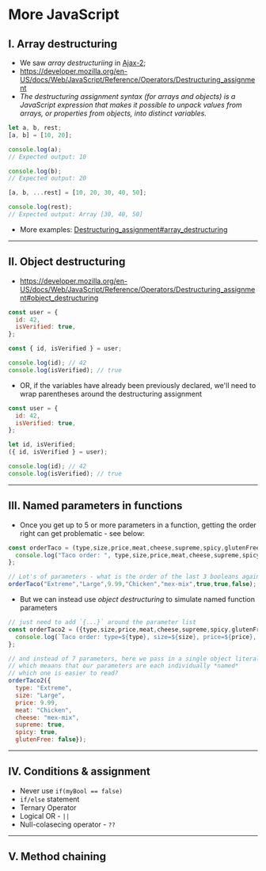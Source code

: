 # More JavaScript


## I. Array destructuring

- We saw *array destructuriing* in [Ajax-2](https://github.com/tonethar/IGME-330-Master/blob/master/notes/HW-ajax-2.md);
- https://developer.mozilla.org/en-US/docs/Web/JavaScript/Reference/Operators/Destructuring_assignment
- *The destructuring assignment syntax (for arrays and objects) is a JavaScript expression that makes it possible to unpack values from arrays, or properties from objects, into distinct variables.*

```js
let a, b, rest;
[a, b] = [10, 20];

console.log(a);
// Expected output: 10

console.log(b);
// Expected output: 20

[a, b, ...rest] = [10, 20, 30, 40, 50];

console.log(rest);
// Expected output: Array [30, 40, 50]
```

- More examples: [Destructuring_assignment#array_destructuring](https://developer.mozilla.org/en-US/docs/Web/JavaScript/Reference/Operators/Destructuring_assignment#array_destructuring)

<hr>

## II. Object destructuring

- https://developer.mozilla.org/en-US/docs/Web/JavaScript/Reference/Operators/Destructuring_assignment#object_destructuring

```js
const user = {
  id: 42,
  isVerified: true,
};

const { id, isVerified } = user;

console.log(id); // 42
console.log(isVerified); // true
```

- OR, if the variables have already been previously declared, we'll need to wrap parentheses around the destructuring assignment

```js
const user = {
  id: 42,
  isVerified: true,
};

let id, isVerified;
({ id, isVerified } = user);

console.log(id); // 42
console.log(isVerified); // true
```

<hr>

## III. Named parameters in functions

- Once you get up to 5 or more parameters in a function, getting the order right can get problematic - see below:

```js
const orderTaco = (type,size,price,meat,cheese,supreme,spicy,glutenFree) => {
  console.log("Taco order: ", type,size,price,meat,cheese,supreme,spicy,glutenFree);
};

// Lot's of parameters - what is the order of the last 3 booleans again?
orderTaco("Extreme","Large",9.99,"Chicken","mex-mix",true,true,false);
```

- But we can instead use *object destructuring* to simulate named function parameters

```js
// just need to add `{...}` around the parameter list
const orderTaco2 = ({type,size,price,meat,cheese,supreme,spicy,glutenFree}) => {
  console.log(`Taco order: type=${type}, size=${size}, price=${price}, meat=${meat}, cheese=${cheese},  supreme=${supreme}, spicy=${spicy}, glutenFree=${glutenFree}`);
};

// and instead of 7 parameters, here we pass in a single object literal as a parameter
// which meaans that our parameters are each individually *named*
// which one is easier to read?
orderTaco2({
  type: "Extreme",
  size: "Large",
  price: 9.99,
  meat: "Chicken",
  cheese: "mex-mix",
  supreme: true,
  spicy: true,
  glutenFree: false});
```

<hr>

## IV. Conditions & assignment
- Never use `if(myBool == false)`
- `if/else` statement
- Ternary Operator
- Logical OR - `||`
- Null-colasecing operator - `??`

<hr>

## V. Method chaining
